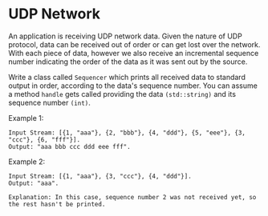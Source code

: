 # UDP Network

An application is receiving UDP network data. Given the nature of UDP protocol, data can be received out of order or can get lost over the network. With each piece of data, however we also receive an incremental sequence number indicating the order of the data as it was sent out by the source.

Write a class called `Sequencer` which prints all received data to standard output in order, according to the data's sequence number. You can assume a method `handle` gets called providing the data `(std::string)` and its sequence number `(int)`.

Example 1:
```
Input Stream: [{1, "aaa"}, {2, "bbb"}, {4, "ddd"}, {5, "eee"}, {3, "ccc"}, {6, "fff"}].
Output: "aaa bbb ccc ddd eee fff".
```

Example 2:
```
Input Stream: [{1, "aaa"}, {3, "ccc"}, {4, "ddd"}].
Output: "aaa".

Explanation: In this case, sequence number 2 was not received yet, so the rest hasn't be printed.
```